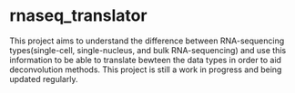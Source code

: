 # rnaseq_translator

This project aims to understand the difference between RNA-sequencing types(single-cell, single-nucleus, and bulk RNA-sequencing) and use this information to be able to translate bewteen the data types in order to aid deconvolution methods.
This project is still a work in progress and being updated regularly.
